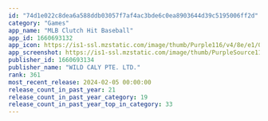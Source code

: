 ```yaml
---
id: "74d1e022c8dea6a588ddb03057f7af4ac3bde6c0ea8903644d39c5195006ff2d"
category: "Games"
app_name: "MLB Clutch Hit Baseball"
app_id: 1660693132
app_icon: https://is1-ssl.mzstatic.com/image/thumb/Purple116/v4/8e/e1/02/8ee102ea-18f8-c894-9413-14b139622d75/AppIcon-0-0-1x_U007emarketing-0-0-0-7-0-0-sRGB-0-0-0-GLES2_U002c0-512MB-85-220-0-0.png/1024x1024bb.png
app_screenshot: https://is1-ssl.mzstatic.com/image/thumb/PurpleSource116/v4/b5/0e/31/b50e31a0-2400-9e0b-274b-c4263d482c15/44e8670e-fb9e-4479-acd0-15ada0b8de7a_02.jpg/1242x2688bb.png
publisher_id: 1660693134
publisher_name: "WILD CALY PTE. LTD."
rank: 361
most_recent_release: 2024-02-05 00:00:00
release_count_in_past_year: 21
release_count_in_past_year_category: 19
release_count_in_past_year_top_in_category: 33
---
```

